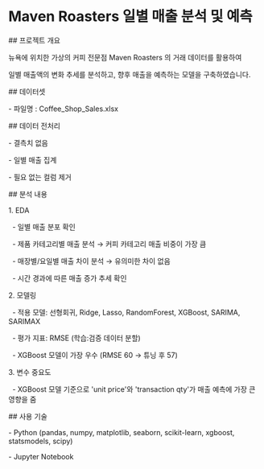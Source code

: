 # Maven Roasters 일별 매출 분석 및 예측



\## 프로젝트 개요

뉴욕에 위치한 가상의 커피 전문점 Maven Roasters 의 거래 데이터를 활용하여

일별 매출액의 변화 추세를 분석하고, 향후 매출을 예측하는 모델을 구축하였습니다.



\## 데이터셋

\- 파일명 : Coffee\_Shop\_Sales.xlsx



\## 데이터 전처리

\- 결측치 없음

\- 일별 매출 집계

\- 필요 없는 컬럼 제거



\## 분석 내용

1\. EDA

   - 일별 매출 분포 확인

   - 제품 카테고리별 매출 분석 → 커피 카테고리 매출 비중이 가장 큼

   - 매장별/요일별 매출 차이 분석 → 유의미한 차이 없음

   - 시간 경과에 따른 매출 증가 추세 확인



2\. 모델링

   - 적용 모델: 선형회귀, Ridge, Lasso, RandomForest, XGBoost, SARIMA, SARIMAX

   - 평가 지표: RMSE (학습:검증 데이터 분할)

   - XGBoost 모델이 가장 우수 (RMSE 60 → 튜닝 후 57)



3\. 변수 중요도

   - XGBoost 모델 기준으로 'unit price'와 'transaction qty'가 매출 예측에 가장 큰 영향을 줌



\## 사용 기술

\- Python (pandas, numpy, matplotlib, seaborn, scikit-learn, xgboost, statsmodels, scipy)

\- Jupyter Notebook

